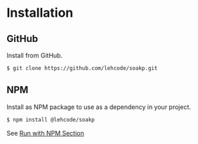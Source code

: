 # Installation

## GitHub

Install from GitHub.

```bash
$ git clone https://github.com/lehcode/soakp.git
```

## NPM

Install as NPM package to use as a dependency in your project.

```bash
$ npm install @lehcode/soakp
```

See [Run with NPM Section](./RunWithNPM.md)
